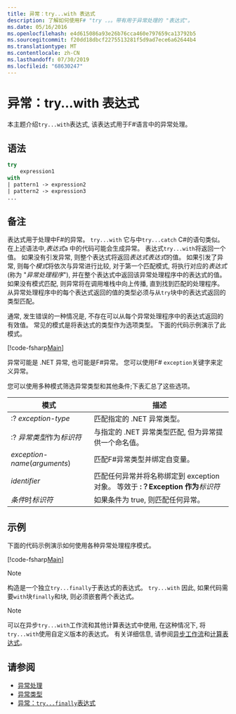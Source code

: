 ```yaml
---
title: 异常：try...with 表达式
description: 了解如何使用F# "try .。。带有用于异常处理的 "表达式"。
ms.date: 05/16/2016
ms.openlocfilehash: e4d615086a93e26b76cca460e797659ca13792b5
ms.sourcegitcommit: f20dd18dbcf2275513281f5d9ad7ece6a62644b4
ms.translationtype: MT
ms.contentlocale: zh-CN
ms.lasthandoff: 07/30/2019
ms.locfileid: "68630247"
---
```

# <a name="exceptions-the-trywith-expression"></a>异常：try...with 表达式

本主题介绍`try...with`表达式, 该表达式用于F#语言中的异常处理。

## <a name="syntax"></a>语法

```fsharp
try
    expression1
with
| pattern1 -> expression2
| pattern2 -> expression3
...
```

## <a name="remarks"></a>备注

表达式用于处理中F#的异常。 `try...with` 它与中`try...catch` C#的语句类似。 在上述语法中,*表达式*a 中的代码可能会生成异常。 表达式`try...with`将返回一个值。 如果没有引发异常, 则整个表达式将返回*表达式表达式*的值。 如果引发了异常, 则每个*模式*将依次与异常进行比较, 对于第一个匹配模式, 将执行对应的*表达式*(称为 "*异常处理程序*"), 并在整个表达式中返回该异常处理程序中的表达式的值。 如果没有模式匹配, 则异常将在调用堆栈中向上传播, 直到找到匹配的处理程序。 从异常处理程序中的每个表达式返回的值的类型必须与从`try`块中的表达式返回的类型匹配。

通常, 发生错误的一种情况是, 不存在可以从每个异常处理程序中的表达式返回的有效值。 常见的模式是将表达式的类型作为选项类型。 下面的代码示例演示了此模式。

[!code-fsharp[Main](~/samples/snippets/fsharp/lang-ref-2/snippet5601.fs)]

异常可能是 .NET 异常, 也可能是F#异常。 您可以使用F# `exception`关键字来定义异常。

您可以使用多种模式筛选异常类型和其他条件;下表汇总了这些选项。

|模式|描述|
|-------|-----------|
|:? *exception-type*|匹配指定的 .NET 异常类型。|
|:? *异常类型*作为*标识符*|与指定的 .NET 异常类型匹配, 但为异常提供一个命名值。|
|*exception-name*(*arguments*)|匹配F#异常类型并绑定自变量。|
|*identifier*|匹配任何异常并将名称绑定到 exception 对象。 等效于 **:？Exception 作为**_标识符_|
|*条件*时*标识符*|如果条件为 true, 则匹配任何异常。|

## <a name="examples"></a>示例

下面的代码示例演示如何使用各种异常处理程序模式。

[!code-fsharp[Main](~/samples/snippets/fsharp/lang-ref-2/snippet5602.fs)]

> [!NOTE]
> 构造是一个独立`try...finally`于表达式的表达式。 `try...with` 因此, 如果代码需要`with`块`finally`和块, 则必须嵌套两个表达式。

> [!NOTE]
> 可以在异步`try...with`工作流和其他计算表达式中使用, 在这种情况下, 将`try...with`使用自定义版本的表达式。 有关详细信息, 请参阅[异步工作流](../asynchronous-workflows.md)和[计算表达式](../computation-expressions.md)。

## <a name="see-also"></a>请参阅

- [异常处理](index.md)
- [异常类型](exception-types.md)
- [异常：`try...finally`表达式](the-try-finally-expression.md)
